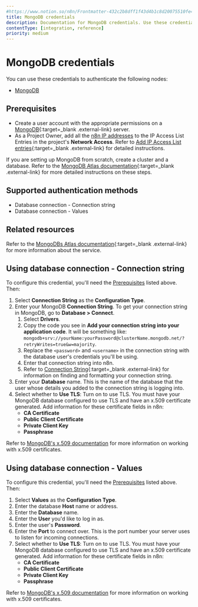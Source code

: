 ```yaml
---
#https://www.notion.so/n8n/Frontmatter-432c2b8dff1f43d4b1c8d20075510fe4
title: MongoDB credentials
description: Documentation for MongoDB credentials. Use these credentials to authenticate MongoDB in n8n, a workflow automation platform.
contentType: [integration, reference]
priority: medium
---
```


# MongoDB credentials

You can use these credentials to authenticate the following nodes:

- [MongoDB](/integrations/builtin/app-nodes/n8n-nodes-base.mongodb.md)

## Prerequisites

- Create a user account with the appropriate permissions on a [MongoDB](https://www.mongodb.com/){:target=_blank .external-link} server.
- As a Project Owner, add all the [n8n IP addresses](/manage-cloud/cloud-ip.md) to the IP Access List Entries in the project's **Network Access**. Refer to [Add IP Access List entries](https://www.mongodb.com/docs/atlas/security/ip-access-list/#add-ip-access-list-entries){:target=_blank .external-link} for detailed instructions.

If you are setting up MongoDB from scratch, create a cluster and a database. Refer to the [MongoDB Atlas documentation](https://www.mongodb.com/docs/atlas/){:target=_blank .external-link} for more detailed instructions on these steps.

## Supported authentication methods

- Database connection - Connection string
- Database connection - Values

## Related resources

Refer to the [MongoDBs Atlas documentation](https://www.mongodb.com/docs/atlas/){:target=_blank .external-link} for more information about the service.

## Using database connection - Connection string

To configure this credential, you'll need the [Prerequisites](#prerequisites) listed above. Then:

1. Select **Connection String** as the **Configuration Type**.
2. Enter your MongoDB **Connection String**. To get your connection string in MongoDB, go to **Database > Connect**.
    1. Select **Drivers**.
    2. Copy the code you see in **Add your connection string into your application code**. It will be something like: `mongodb+srv://yourName:yourPassword@clusterName.mongodb.net/?retryWrites=true&w=majority`.
    3. Replace the `<password>` and `<username>` in the connection string with the database user's credentials you'll be using.
    4. Enter that connection string into n8n.
    5. Refer to [Connection String](https://www.mongodb.com/docs/manual/reference/connection-string/){:target=_blank .external-link} for information on finding and formatting your connection string.
3. Enter your **Database** name. This is the name of the database that the user whose details you added to the connection string is logging into.
4. Select whether to **Use TLS**: Turn on to use TLS. You must have your MongoDB database configured to use TLS and have an x.509 certificate generated. Add information for these certificate fields in n8n:
    - **CA Certificate**
    - **Public Client Certificate**
    - **Private Client Key**
    - **Passphrase**

Refer to [MongoDB's x.509 documentation](https://www.mongodb.com/docs/manual/core/security-x.509/#std-label-client-x509-certificates-requirements) for more information on working with x.509 certificates.

## Using database connection - Values

To configure this credential, you'll need the [Prerequisites](#prerequisites) listed above. Then:

1. Select **Values** as the **Configuration Type**.
2. Enter the database **Host** name or address.
3. Enter the **Database** name.
4. Enter the **User** you'd like to log in as.
5. Enter the user's **Password**.
6. Enter the **Port** to connect over. This is the port number your server uses to listen for incoming connections.
7. Select whether to **Use TLS**: Turn on to use TLS. You must have your MongoDB database configured to use TLS and have an x.509 certificate generated. Add information for these certificate fields in n8n:
    - **CA Certificate**
    - **Public Client Certificate**
    - **Private Client Key**
    - **Passphrase**

Refer to [MongoDB's x.509 documentation](https://www.mongodb.com/docs/manual/core/security-x.509/#std-label-client-x509-certificates-requirements) for more information on working with x.509 certificates.
